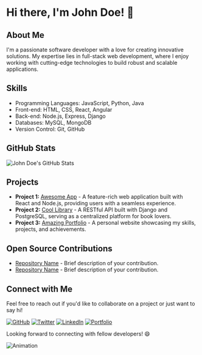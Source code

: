 # Hi there, I'm John Doe! 👋

## About Me
I'm a passionate software developer with a love for creating innovative solutions. My expertise lies in full-stack web development, where I enjoy working with cutting-edge technologies to build robust and scalable applications.

## Skills
- Programming Languages: JavaScript, Python, Java
- Front-end: HTML, CSS, React, Angular
- Back-end: Node.js, Express, Django
- Databases: MySQL, MongoDB
- Version Control: Git, GitHub

## GitHub Stats
![John Doe's GitHub Stats](https://github-readme-stats.vercel.app/api?username=your-username&show_icons=true&theme=radical)

## Projects
- **Project 1:** [Awesome App](https://github.com/your-username/awesome-app) - A feature-rich web application built with React and Node.js, providing users with a seamless experience.
- **Project 2:** [Cool Library](https://github.com/your-username/cool-library) - A RESTful API built with Django and PostgreSQL, serving as a centralized platform for book lovers.
- **Project 3:** [Amazing Portfolio](https://github.com/your-username/amazing-portfolio) - A personal website showcasing my skills, projects, and achievements.

## Open Source Contributions
- [Repository Name](https://github.com/your-username/repository-name) - Brief description of your contribution.
- [Repository Name](https://github.com/your-username/repository-name) - Brief description of your contribution.

## Connect with Me
Feel free to reach out if you'd like to collaborate on a project or just want to say hi!

[![GitHub](https://img.shields.io/github/followers/your-username?label=Follow%20%40your-username&style=social)](https://github.com/your-username)
[![Twitter](https://img.shields.io/twitter/follow/your-username?style=social)](https://twitter.com/your-username)
[![LinkedIn](https://img.shields.io/badge/Connect%20with%20me%20on-LinkedIn-blue)](https://www.linkedin.com/in/your-username)
[![Portfolio](https://img.shields.io/badge/Check%20out%20my-Portfolio-yellow)](https://your-portfolio-website.com)

Looking forward to connecting with fellow developers! 😄

![Animation](https://your-gif-animation-url.com/animation.gif)
